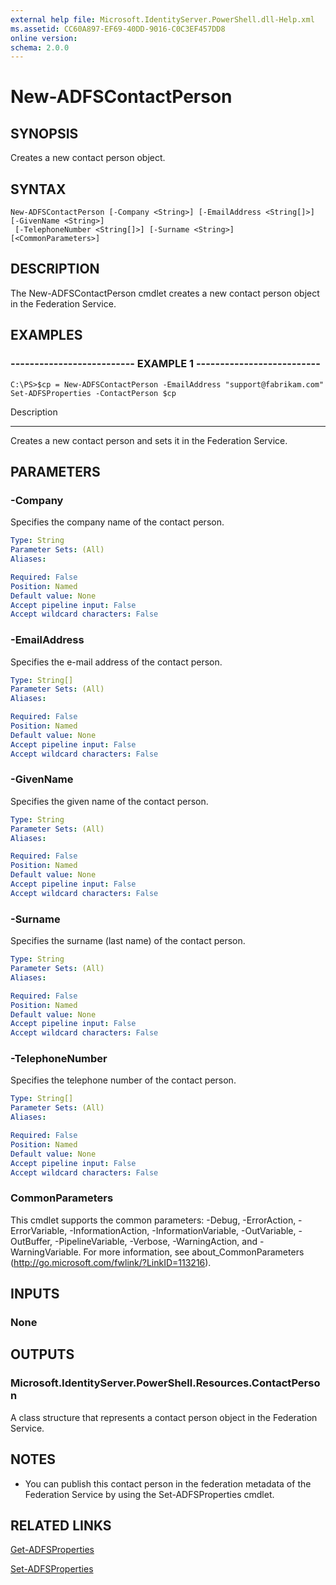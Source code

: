 ```yaml
---
external help file: Microsoft.IdentityServer.PowerShell.dll-Help.xml
ms.assetid: CC60A897-EF69-40DD-9016-C0C3EF457DD8
online version: 
schema: 2.0.0
---
```


# New-ADFSContactPerson

## SYNOPSIS
Creates a new contact person object.

## SYNTAX

```
New-ADFSContactPerson [-Company <String>] [-EmailAddress <String[]>] [-GivenName <String>]
 [-TelephoneNumber <String[]>] [-Surname <String>] [<CommonParameters>]
```

## DESCRIPTION
The New-ADFSContactPerson cmdlet creates a new contact person object in the Federation Service.

## EXAMPLES

### -------------------------- EXAMPLE 1 --------------------------
```
C:\PS>$cp = New-ADFSContactPerson -EmailAddress "support@fabrikam.com"
Set-ADFSProperties -ContactPerson $cp
```

Description

-----------

Creates a new contact person and sets it in the Federation Service.

## PARAMETERS

### -Company
Specifies the company name of the contact person.

```yaml
Type: String
Parameter Sets: (All)
Aliases: 

Required: False
Position: Named
Default value: None
Accept pipeline input: False
Accept wildcard characters: False
```

### -EmailAddress
Specifies the e-mail address of the contact person.

```yaml
Type: String[]
Parameter Sets: (All)
Aliases: 

Required: False
Position: Named
Default value: None
Accept pipeline input: False
Accept wildcard characters: False
```

### -GivenName
Specifies the given name of the contact person.

```yaml
Type: String
Parameter Sets: (All)
Aliases: 

Required: False
Position: Named
Default value: None
Accept pipeline input: False
Accept wildcard characters: False
```

### -Surname
Specifies the surname (last name) of the contact person.

```yaml
Type: String
Parameter Sets: (All)
Aliases: 

Required: False
Position: Named
Default value: None
Accept pipeline input: False
Accept wildcard characters: False
```

### -TelephoneNumber
Specifies the telephone number of the contact person.

```yaml
Type: String[]
Parameter Sets: (All)
Aliases: 

Required: False
Position: Named
Default value: None
Accept pipeline input: False
Accept wildcard characters: False
```

### CommonParameters
This cmdlet supports the common parameters: -Debug, -ErrorAction, -ErrorVariable, -InformationAction, -InformationVariable, -OutVariable, -OutBuffer, -PipelineVariable, -Verbose, -WarningAction, and -WarningVariable. For more information, see about_CommonParameters (http://go.microsoft.com/fwlink/?LinkID=113216).

## INPUTS

### None

## OUTPUTS

### Microsoft.IdentityServer.PowerShell.Resources.ContactPerson
A class structure that represents a contact person object in the Federation Service.

## NOTES
* You can publish this contact person in the federation metadata of the Federation Service by using the Set-ADFSProperties cmdlet.

## RELATED LINKS

[Get-ADFSProperties](00000000-0000-0000-0000-000000000000)

[Set-ADFSProperties](00000000-0000-0000-0000-000000000000)

